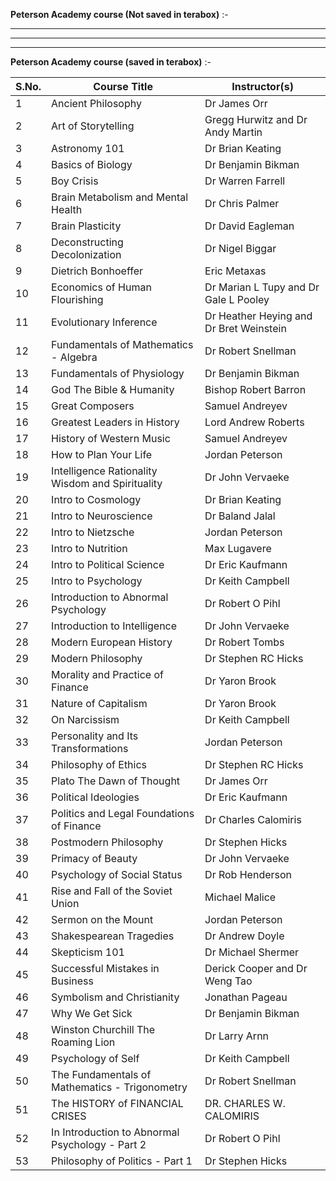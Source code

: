 

**Peterson Academy course (Not saved in terabox)** :-



----


----


----


**Peterson Academy course (saved in terabox)** :-

| S.No.  | Course Title                                     | Instructor(s)                           |
| ------ | ------------------------------------------------ | --------------------------------------- |
| 1      | Ancient Philosophy                               | Dr James Orr                            |
| 2      | Art of Storytelling                              | Gregg Hurwitz and Dr Andy Martin        |
| 3      | Astronomy 101                                    | Dr Brian Keating                        |
| 4      | Basics of Biology                                | Dr Benjamin Bikman                      |
| 5      | Boy Crisis                                       | Dr Warren Farrell                       |
| 6      | Brain Metabolism and Mental Health               | Dr Chris Palmer                         |
| 7      | Brain Plasticity                                 | Dr David Eagleman                       |
| 8      | Deconstructing Decolonization                    | Dr Nigel Biggar                         |
| 9      | Dietrich Bonhoeffer                              | Eric Metaxas                            |
| 10     | Economics of Human Flourishing                   | Dr Marian L Tupy and Dr Gale L Pooley   |
| 11     | Evolutionary Inference                           | Dr Heather Heying and Dr Bret Weinstein |
| 12     | Fundamentals of Mathematics - Algebra            | Dr Robert Snellman                      |
| 13     | Fundamentals of Physiology                       | Dr Benjamin Bikman                      |
| 14     | God The Bible & Humanity                         | Bishop Robert Barron                    |
| 15     | Great Composers                                  | Samuel Andreyev                         |
| 16     | Greatest Leaders in History                      | Lord Andrew Roberts                     |
| 17     | History of Western Music                         | Samuel Andreyev                         |
| 18     | How to Plan Your Life                            | Jordan Peterson                         |
| 19     | Intelligence Rationality Wisdom and Spirituality | Dr John Vervaeke                        |
| 20     | Intro to Cosmology                               | Dr Brian Keating                        |
| 21     | Intro to Neuroscience                            | Dr Baland Jalal                         |
| 22     | Intro to Nietzsche                               | Jordan Peterson                         |
| 23     | Intro to Nutrition                               | Max Lugavere                            |
| 24     | Intro to Political Science                       | Dr Eric Kaufmann                        |
| 25     | Intro to Psychology                              | Dr Keith Campbell                       |
| 26     | Introduction to Abnormal Psychology              | Dr Robert O Pihl                        |
| 27     | Introduction to Intelligence                     | Dr John Vervaeke                        |
| 28     | Modern European History                          | Dr Robert Tombs                         |
| 29     | Modern Philosophy                                | Dr Stephen RC Hicks                     |
| 30     | Morality and Practice of Finance                 | Dr Yaron Brook                          |
| 31     | Nature of Capitalism                             | Dr Yaron Brook                          |
| 32     | On Narcissism                                    | Dr Keith Campbell                       |
| 33     | Personality and Its Transformations              | Jordan Peterson                         |
| 34     | Philosophy of Ethics                             | Dr Stephen RC Hicks                     |
| 35     | Plato The Dawn of Thought                        | Dr James Orr                            |
| 36     | Political Ideologies                             | Dr Eric Kaufmann                        |
| 37     | Politics and Legal Foundations of Finance        | Dr Charles Calomiris                    |
| 38     | Postmodern Philosophy                            | Dr Stephen Hicks                        |
| 39     | Primacy of Beauty                                | Dr John Vervaeke                        |
| 40     | Psychology of Social Status                      | Dr Rob Henderson                        |
| 41     | Rise and Fall of the Soviet Union                | Michael Malice                          |
| 42     | Sermon on the Mount                              | Jordan Peterson                         |
| 43     | Shakespearean Tragedies                          | Dr Andrew Doyle                         |
| 44     | Skepticism 101                                   | Dr Michael Shermer                      |
| 45     | Successful Mistakes in Business                  | Derick Cooper and Dr Weng Tao           |
| 46     | Symbolism and Christianity                       | Jonathan Pageau                         |
| 47     | Why We Get Sick                                  | Dr Benjamin Bikman                      |
| 48     | Winston Churchill The Roaming Lion               | Dr Larry Arnn                           |
| 49<br> | Psychology of Self                               | Dr Keith Campbell                       |
| 50     | The Fundamentals of Mathematics - Trigonometry   | Dr Robert Snellman                      |
| 51     | The HISTORY of FINANCIAL CRISES                  | DR. CHARLES W. CALOMIRIS                |
| 52     | In Introduction to Abnormal Psychology - Part 2  | Dr Robert O Pihl                        |
| 53     | Philosophy of Politics - Part 1                  | Dr Stephen Hicks                        |
